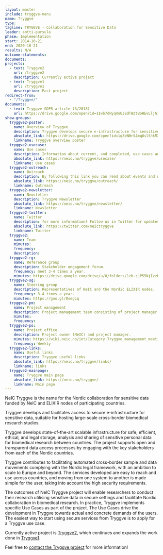 ```yaml
---
layout: master
include: tryggve-menu
name: Tryggve
type:
tagline: TRYGGVE - Collaboration for Sensitive Data
leader: antti-pursula
phase: Implementation
start: 2014-10-21
end: 2020-10-21
results: N/A
outcome-statements:
documents:
projects:
  - text: Tryggve2
    url: /tryggve2
    description: Currently active project
  - text: Tryggve1
    url: /tryggve1
    description: Past project
redirect-from:
  - "/Tryggve/"
documents:
  - text: Tryggve GDPR article (3/2018)
    url: https://drive.google.com/open?id=11wb7dHyqRoUJSdTWztBoHEvLljG1_8H5
show-groups:
  tryggve2-poster:
    name: Overview of Tryggve
    description: Tryggve develops secure e-infrastructure for sensitive data suitable for large-scale cross-border biomedical research.
    absolute_link: https://drive.google.com/open?id=1qZeNHrSJmqUslShkMXUzTLYCFxsLKgAS
    linkname: Tryggve overview poster
  tryggve2-usecase:
    name: Use cases
    description: Information about current, and completed, use cases and how to apply.
    absolute_link: https://neic.no/tryggve/usecase/
    linkname: Use cases
  tryggve2-outreach:
    name: Outreach
    description: By following this link you can read about events and news from Tryggve
    absolute_link: https://neic.no/tryggve/outreach/
    linkname: Outreach
  tryggve2-newsletter:
    name: Newsletter
    description: Tryggve Newsletter
    absolute_link: https://neic.no/tryggve/newsletter/
    linkname: Newsletter
  tryggve2-twitter:
    name: Twitter
    description: for more information! Follow us in Twitter for updates.
    absolute_link: https://twitter.com/neictryggve
    linkname: Twitter
  tryggve2:
    name: Team
    minutes: 
    frequency: 
    description: 
  tryggve2-rg:
    name: Reference group
    description: Stakeholder engagement forum.
    frequency: meet 3-4 times a year.
    minutes: https://drive.google.com/drive/u/0/folders/1zh-zLP55NjIzzMsxjHTsvPIl7dh_gkak
  tryggve2-sg:
    name: Steering group
    description: Representatives of NeIC and the Nordic ELIXIR nodes.
    frequency: 3-4 times a year.
    minutes: https://goo.gl/DsegLq
  tryggve2-pm:
    name: Project management
    description: Project management team consisting of project manager and sub-project & deliverable leads.
    minutes: 
    frequency: 
  tryggve2-po:
    name: Project office
    description: Project owner (NeIC) and project manager.
    minutes: https://wiki.neic.no/int/Category:Tryggve_management_meetings
    frequency: Weekly
  tryggve2-links:
    name: Useful links
    description: Tryggve useful links
    absolute_link: https://neic.no/tryggve/links/
    linkname: links
  tryggve2-mainpage:
    name: Tryggve main page
    absolute_link: https://neic.no/tryggve/
    linkname: Main page
---
```

NeIC Tryggve is the name for the Nordic collaboration for sensitive data funded by NeIC and ELIXIR nodes of participating countries.

Tryggve develops and facilitates access to secure e-infrastructure for sensitive data, suitable for hosting large-scale cross-border biomedical research studies.

Tryggve develops state-of-the-art scalable infrastructure for safe, efficient, ethical, and legal storage, analysis and sharing of sensitive personal data for biomedical research between countries. The project supports open and transparent data access processes by engaging with the key stakeholders from each of the Nordic countries.

Tryggve contributes to facilitating automated cross-border sample and data movements complying with the Nordic legal framework, with an ambition to scale to Europe and beyond. The services developed are easy to reach and use across countries, and moving from one system to another is made simple for the user, taking into account the high security requirements.

The outcomes of NeIC Tryggve project will enable researchers to conduct their research utilising sensitive data in secure settings and facilitate Nordic collaboration in biomedical research. In practice, Tryggve implements specific Use Cases as part of the project. The Use Cases drive the development in Tryggve towards actual and concrete demands of the users. The easiest way to start using secure services from Tryggve is to apply for a Tryggve use case.

Currently active project is [Tryggve2](https://neic.no/tryggve2/), which continues and expands the work done in [Tryggve1](https://neic.no/tryggve1/).

Feel free to [contact the Tryggve project](mailto:tryggve@neic.no) for more information!
